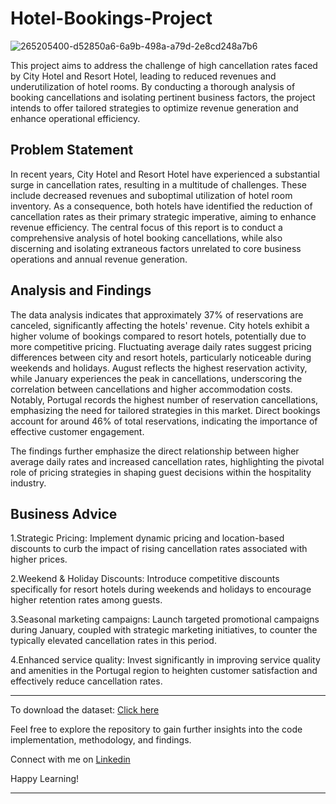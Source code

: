 # Hotel-Bookings-Project

![265205400-d52850a6-6a9b-498a-a79d-2e8cd248a7b6](https://github.com/data-enthusiast-urvashi/HOTEL-BOOKINGS-PROJECT/assets/148456153/f73ccf06-61d4-4e1d-9198-7514a3dba938)

This project aims to address the challenge of high cancellation rates faced by City Hotel and Resort Hotel, leading to reduced revenues and underutilization of hotel rooms. By conducting a thorough analysis of booking cancellations and isolating pertinent business factors, the project intends to offer tailored strategies to optimize revenue generation and enhance operational efficiency.
## Problem Statement
In recent years, City Hotel and Resort Hotel have experienced a substantial surge in cancellation rates, resulting in a multitude of challenges. These include decreased revenues and suboptimal utilization of hotel room inventory. As a consequence, both hotels have identified the reduction of cancellation rates as their primary strategic imperative, aiming to enhance revenue efficiency. The central focus of this report is to conduct a comprehensive analysis of hotel booking cancellations, while also discerning and isolating extraneous factors unrelated to core business operations and annual revenue generation.

## Analysis and Findings 
The data analysis indicates that approximately 37% of reservations are canceled, significantly affecting the hotels' revenue. City hotels exhibit a higher volume of bookings compared to resort hotels, potentially due to more competitive pricing. Fluctuating average daily rates suggest pricing differences between city and resort hotels, particularly noticeable during weekends and holidays. August reflects the highest reservation activity, while January experiences the peak in cancellations, underscoring the correlation between cancellations and higher accommodation costs. Notably, Portugal records the highest number of reservation cancellations, emphasizing the need for tailored strategies in this market. Direct bookings account for around 46% of total reservations, indicating the importance of effective customer engagement.

The findings further emphasize the direct relationship between higher average daily rates and increased cancellation rates, highlighting the pivotal role of pricing strategies in shaping guest decisions within the hospitality industry.

## Business Advice
1.Strategic Pricing:
Implement dynamic pricing and location-based discounts to curb the impact of rising cancellation rates associated with higher prices.

2.Weekend & Holiday Discounts:
Introduce competitive discounts specifically for resort hotels during weekends and holidays to encourage higher retention rates among guests.

3.Seasonal marketing campaigns:
Launch targeted promotional campaigns during January, coupled with strategic marketing initiatives, to counter the typically elevated cancellation rates in this period.

4.Enhanced service quality:
Invest significantly in improving service quality and amenities in the Portugal region to heighten customer satisfaction and effectively reduce cancellation rates.
**************************************************************************************************************************************************
To download the dataset: [Click here](https://drive.google.com/file/d/1cGBlbEzoy7NjEm9R1oW4Xh7LMCs22YIj/view?usp=sharing)

Feel free to explore the repository to gain further insights into the code implementation, methodology, and findings.

Connect with me on [Linkedin](https://www.linkedin.com/in/urvashi-dhakate-b0780320a/)

Happy Learning!
**************************************************************************************************************************************************
